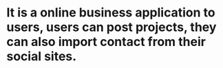 # It is a online business application to users, users can post projects, they can also import contact from their social sites.
